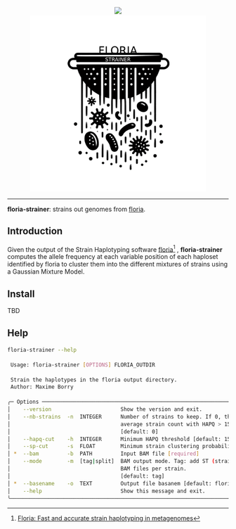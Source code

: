 <p align="center">
    <a href="https://github.com/maxibor/floria-strainer/actions/workflows/ci.yaml/badge.svg"><img src="https://github.com/maxibor/floria-strainer/actions/workflows/ci.yaml/badge.svg"></a>
    <br>
   <img src="assets/img/floria_strainer_logo.png" width="400">
</p>

---

**floria-strainer**: strains out genomes from [floria](https://github.com/bluenote-1577/floria).

## Introduction

Given the output of the Strain Haplotyping software [floria](https://github.com/bluenote-1577/floria)[^1] , **floria-strainer** computes the allele frequency at each variable position of each haploset identified by floria to cluster them into the different mixtures of strains using a Gaussian Mixture Model.

[^1]: [Floria: Fast and accurate strain haplotyping in metagenomes](https://www.biorxiv.org/content/10.1101/2024.01.28.577669v1.full)  

## Install

TBD

## Help

```bash
floria-strainer --help

 Usage: floria-strainer [OPTIONS] FLORIA_OUTDIR

 Strain the haplotypes in the floria output directory.
 Author: Maxime Borry

╭─ Options ───────────────────────────────────────────────────────────────────────────────────────────────────────────────────────╮
│    --version                      Show the version and exit.                                                                    │
│    --nb-strains  -n  INTEGER      Number of strains to keep. If 0, the number of strains will be determined by the mean floria  │
│                                   average strain count with HAPQ > 15.                                                          │
│                                   [default: 0]                                                                                  │
│    --hapq-cut    -h  INTEGER      Minimum HAPQ threshold [default: 15]                                                          │
│    --sp-cut      -s  FLOAT        Minimum strain clustering probability threshold [default: 0.5]                                │
│ *  --bam         -b  PATH         Input BAM file [required]                                                                     │
│    --mode        -m  [tag|split]  BAM output mode. Tag: add ST (strain) tags to the reads. Split: split the reads in different  │
│                                   BAM files per strain.                                                                         │
│                                   [default: tag]                                                                                │
│ *  --basename    -o  TEXT         Output file basanem [default: floria_strained] [required]                                     │
│    --help                         Show this message and exit.                                                                   │
╰─────────────────────────────────────────────────────────────────────────────────────────────────────────────────────────────────╯
```